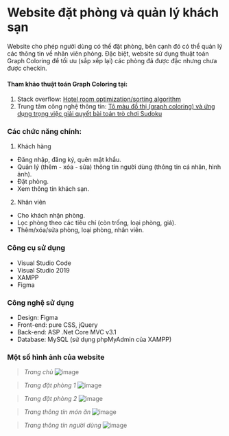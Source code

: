 # Website đặt phòng và quản lý khách sạn
Website cho phép người dùng có thể đặt phòng, bên cạnh đó có thể quản lý các thông tin về nhân viên phòng. Đặc biệt, website sử dụng thuật toán Graph Coloring để tối ưu (sắp xếp lại) các phòng đã được đặc nhưng chưa được checkin.
#### Tham khảo thuật toán Graph Coloring tại:
1. Stack overflow: [Hotel room optimization/sorting algorithm](https://stackoverflow.com/questions/6114217/hotel-room-optimization-sorting-algorithm)
2. Trung tâm công nghệ thông tin: [Tô màu đồ thị (graph coloring) và ứng dụng trọng việc giải quyết bài toán trò chơi Sudoku](https://trungtamcntt.vinhuni.edu.vn/hoat-dong-chuyen-mon/seo/to-mau-do-thi-graph-coloring-va-ung-dung-trong-viec-giai-quyet-bai-toan-tro-choi-sudoku-85463)
### Các chức năng chính:
1. Khách hàng
- Đăng nhập, đăng ký, quên mật khẩu.
- Quản lý (thêm - xóa - sửa) thông tin người dùng (thông tin cá nhân, hình ảnh).
- Đặt phòng.
- Xem thông tin khách sạn.
2. Nhân viên
- Cho khách nhận phòng.
- Lọc phòng theo các tiêu chí (còn trống, loại phòng, giá).
- Thêm/xóa/sửa phòng, loại phòng, nhân viên.
### Công cụ sử dụng
- Visual Studio Code
- Visual Studio 2019
- XAMPP
- Figma
### Công nghệ sử dụng
- Design: Figma
- Front-end: pure CSS, jQuery
- Back-end: ASP .Net Core MVC v3.1
- Database: MySQL (sử dụng phpMyAdmin của XAMPP)
### Một số hình ảnh của website
> *Trang chủ*
![image](https://user-images.githubusercontent.com/90995578/196738370-8a8fe9a4-6f8e-4801-80a4-a4c7e22415a4.png)


> *Trang đặt phòng 1*
![image](https://user-images.githubusercontent.com/90995578/196738505-0dec3ff8-e5c6-4f83-95bc-fe0f41cdfc54.png)


> *Trang đặt phòng 2*
![image](https://user-images.githubusercontent.com/90995578/196738656-83bbf1b8-8d1e-49ac-94fc-db5143b699f3.png)


> *Trang thông tin món ăn*
![image](https://user-images.githubusercontent.com/90995578/196739072-639fb3b4-a0de-4dc2-9674-a1a57d208c9d.png)

> *Trang thông tin người dùng*
![image](https://user-images.githubusercontent.com/90995578/196740010-0adc8be8-10cb-4af7-861b-ce2ef3f4d279.png)
